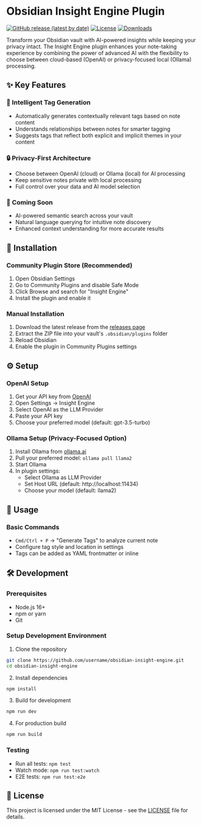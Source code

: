 # Obsidian Insight Engine Plugin

[![GitHub release (latest by date)](https://img.shields.io/github/v/release/username/obsidian-insight-engine)](https://github.com/username/obsidian-insight-engine/releases)
[![License](https://img.shields.io/github/license/username/obsidian-insight-engine)](LICENSE)
[![Downloads](https://img.shields.io/github/downloads/username/obsidian-insight-engine/total)](https://github.com/username/obsidian-insight-engine/releases)

Transform your Obsidian vault with AI-powered insights while keeping your privacy intact. The Insight Engine plugin enhances your note-taking experience by combining the power of advanced AI with the flexibility to choose between cloud-based (OpenAI) or privacy-focused local (Ollama) processing.

## ✨ Key Features

### 🤖 Intelligent Tag Generation
- Automatically generates contextually relevant tags based on note content
- Understands relationships between notes for smarter tagging
- Suggests tags that reflect both explicit and implicit themes in your content

### 🔒 Privacy-First Architecture
- Choose between OpenAI (cloud) or Ollama (local) for AI processing
- Keep sensitive notes private with local processing
- Full control over your data and AI model selection

### 🎯 Coming Soon
- AI-powered semantic search across your vault
- Natural language querying for intuitive note discovery
- Enhanced context understanding for more accurate results

## 🚀 Installation

### Community Plugin Store (Recommended)
1. Open Obsidian Settings
2. Go to Community Plugins and disable Safe Mode
3. Click Browse and search for "Insight Engine"
4. Install the plugin and enable it

### Manual Installation
1. Download the latest release from the [releases page](https://github.com/username/obsidian-insight-engine/releases)
2. Extract the ZIP file into your vault's `.obsidian/plugins` folder
3. Reload Obsidian
4. Enable the plugin in Community Plugins settings

## ⚙️ Setup

### OpenAI Setup
1. Get your API key from [OpenAI](https://platform.openai.com/)
2. Open Settings → Insight Engine
3. Select OpenAI as the LLM Provider
4. Paste your API key
5. Choose your preferred model (default: gpt-3.5-turbo)

### Ollama Setup (Privacy-Focused Option)
1. Install Ollama from [ollama.ai](https://ollama.ai)
2. Pull your preferred model: `ollama pull llama2`
3. Start Ollama
4. In plugin settings:
   - Select Ollama as LLM Provider
   - Set Host URL (default: http://localhost:11434)
   - Choose your model (default: llama2)

## 📖 Usage

### Basic Commands
- `Cmd/Ctrl + P` → "Generate Tags" to analyze current note
- Configure tag style and location in settings
- Tags can be added as YAML frontmatter or inline

## 🛠️ Development

### Prerequisites
- Node.js 16+
- npm or yarn
- Git

### Setup Development Environment
1. Clone the repository
```bash
git clone https://github.com/username/obsidian-insight-engine.git
cd obsidian-insight-engine
```

2. Install dependencies
```bash
npm install
```

3. Build for development
```bash
npm run dev
```

4. For production build
```bash
npm run build
```

### Testing
- Run all tests: `npm test`
- Watch mode: `npm run test:watch`
- E2E tests: `npm run test:e2e`

## 📄 License
This project is licensed under the MIT License - see the [LICENSE](LICENSE) file for details.

